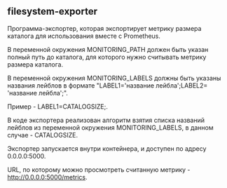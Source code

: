 ## filesystem-exporter

Программа-экспортер, которая экспортирует метрику
размера каталога для использования вместе с Prometheus.

В переменной окружения MONITORING_PATH должен быть указан полный
путь до каталога, для которого нужно считывать метрику
размера каталога.

В переменной окружения MONITORING_LABELS должны быть указаны
названия лейблов в формате "LABEL1='название лейбла';LABEL2=
'название лейбла';".

Пример - LABEL1=CATALOGSIZE;.

В коде экспортера реализован алгоритм взятия списка названий
лейблов из переменной окружения MONITORING_LABELS, в данном
случае - CATALOGSIZE.

Экспортер запускается внутри контейнера, и доступен по адресу
0.0.0.0:5000.

URL, по которому можно просмотреть считанную метрику - 
http://0.0.0.0:5000/metrics.